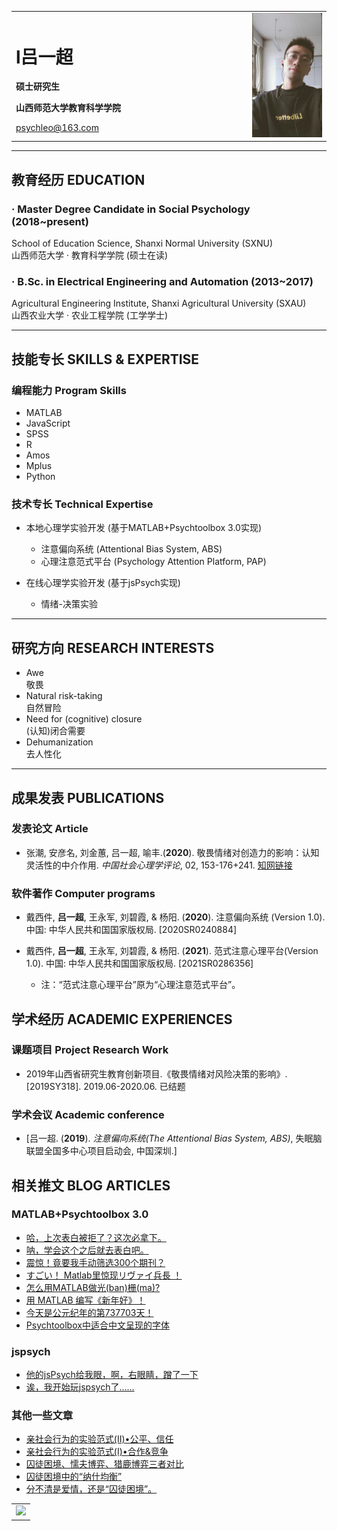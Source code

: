 <table border="0">
  <tr>
    <td width="75%">
      <h1>l吕一超</h1>
      <p><b>硕士研究生</b></p>
      <p><b>山西师范大学教育科学学院</b></p>
      <a href="mailto:psychleo@163.com">psychleo@163.com</a>
    </td>
    <td width="25%">
      <img src="/leo.jpg" width="100%">
    </td>
  </tr>
</table>

---
## 教育经历 EDUCATION

### · Master Degree Candidate in Social Psychology (2018~present)

School of Education Science, Shanxi Normal University (SXNU)\
山西师范大学 · 教育科学学院 (硕士在读)

### · B.Sc. in Electrical Engineering and Automation (2013~2017)

Agricultural Engineering Institute, Shanxi Agricultural University (SXAU)\
山西农业大学 · 农业工程学院 (工学学士)

---
## 技能专长 SKILLS & EXPERTISE

### 编程能力 Program Skills

- MATLAB
- JavaScript
- SPSS
- R
- Amos
- Mplus
- Python

### 技术专长 Technical Expertise

- 本地心理学实验开发 (基于MATLAB+Psychtoolbox 3.0实现)
  + 注意偏向系统 (Attentional Bias System, ABS)
  + 心理注意范式平台 (Psychology Attention Platform, PAP)

- 在线心理学实验开发 (基于jsPsych实现)
  + 情绪-决策实验

---
## 研究方向 RESEARCH INTERESTS

- Awe\
敬畏
- Natural risk-taking\
自然冒险
- Need for (cognitive) closure\
(认知)闭合需要
- Dehumanization\
去人性化

---
## 成果发表 PUBLICATIONS

### 发表论文 Article

- 张潮, 安彦名, 刘金蕙, 吕一超, 喻丰.(**2020**). 敬畏情绪对创造力的影响：认知灵活性的中介作用. *中国社会心理学评论*, 02, 153-176+241. [知网链接](https://kns.cnki.net/KCMS/detail/detail.aspx?dbcode=CCJD&dbname=CCJDLAST2&filename=GSXL202002011&v=MTgyODkrWnRGeW5tVUx2TklqN1RZckc0SE5ITXJZOUVaWVI4ZVgxTHV4WVM3RGgxVDNxVHJXTTFGckNVUjd1Zlk=)

### 软件著作 Computer programs
- 戴西件, **吕一超**, 王永军, 刘碧霞, & 杨阳. (**2020**). 注意偏向系统 (Version 1.0). 中国: 中华人民共和国国家版权局. [2020SR0240884]

- 戴西件, **吕一超**, 王永军, 刘碧霞, & 杨阳. (**2021**). 范式注意心理平台(Version 1.0). 中国: 中华人民共和国国家版权局. [2021SR0286356]
  + 注：“范式注意心理平台”原为“心理注意范式平台”。


## 学术经历 ACADEMIC EXPERIENCES

### 课题项目 Project Research Work

- 2019年山西省研究生教育创新项目.《敬畏情绪对风险决策的影响》. [2019SY318]. 2019.06-2020.06. 已结题

### 学术会议 Academic conference

- [吕一超. (**2019**). *注意偏向系统(The Attentional Bias System, ABS)*, 失眠脑联盟全国多中心项目启动会, 中国深圳.]




## 相关推文 BLOG ARTICLES

### MATLAB+Psychtoolbox 3.0

- [哈，上次表白被拒了？这次必拿下。](https://mp.weixin.qq.com/s?__biz=MzU2NjgxMDEyMA==&mid=2247484234&idx=1&sn=623b3e03abb7678f8b19c945165a5829&chksm=fca7802dcbd0093b94b7fb174dff1ecdda21de7b3cd2e2f4a4611639efe0df5286bfcca8a1c5&token=595062280&lang=zh_CN#rd)
- [呐，学会这个之后就去表白吧。](https://mp.weixin.qq.com/s?__biz=MzU2NjgxMDEyMA==&mid=2247484234&idx=1&sn=623b3e03abb7678f8b19c945165a5829&chksm=fca7802dcbd0093b94b7fb174dff1ecdda21de7b3cd2e2f4a4611639efe0df5286bfcca8a1c5&token=595062280&lang=zh_CN#rd)
- [震惊！竟要我手动筛选300个期刊？](https://mp.weixin.qq.com/s?__biz=MzU2NjgxMDEyMA==&mid=2247484140&idx=1&sn=6071412613cb4630ff5a1fc9ef04a0ee&chksm=fca7818bcbd0089de09c0683814e298148b5236bac1301df162d864de6e2212572c455c00c1a&token=595062280&lang=zh_CN#rd)
- [すごい！ Matlab里惊现リヴァイ兵長 ！](https://mp.weixin.qq.com/s?__biz=MzU2NjgxMDEyMA==&mid=2247484106&idx=1&sn=3d8e7dc507d21383697c5d5436666537&chksm=fca781adcbd008bb31ea091d7933b663e0d013c9728979ef64297a48ef6ac041399091f4b268&token=595062280&lang=zh_CN#rd)
- [怎么用MATLAB做光(ban)栅(ma)?](https://mp.weixin.qq.com/s?__biz=MzU2NjgxMDEyMA==&mid=2247484079&idx=1&sn=5e352cae158a6fe111530be3744cd620&chksm=fca781c8cbd008de59f467d981d077b5dca2ca4c9ffe4d76066af387adb24d72693210badcf9&token=595062280&lang=zh_CN#rd)
- [用 MATLAB 编写《新年好》！](https://mp.weixin.qq.com/s?__biz=MzU2NjgxMDEyMA==&mid=2247484024&idx=1&sn=6b357a9f0ad88a1490ac5e08a147853e&chksm=fca7811fcbd0080978aaffe15bca165b78a7b6c1da55e03c31c01fce7746a384ad7211fab06c&token=595062280&lang=zh_CN#rd)
- [今天是公元纪年的第737703天！](https://mp.weixin.qq.com/s?__biz=MzU2NjgxMDEyMA==&mid=2247483977&idx=1&sn=d1c4acdbb790f287681b4ffe4320f2ff&chksm=fca7812ecbd00838ec8c47bfa0ca08e6d016694da6562d40805c58745d5920f2955476b04b51&token=595062280&lang=zh_CN#rd)
- [Psychtoolbox中适合中文呈现的字体](https://mp.weixin.qq.com/s?__biz=MzU2NjgxMDEyMA==&mid=2247483902&idx=1&sn=41377c6ec0b57fbfd680f50b9a056f9e&chksm=fca78299cbd00b8f34a8ede45f0fec63a88ff86bd60bbd480aaf2ca6b1d4143b2a8fc12ed4a0&token=595062280&lang=zh_CN#rd)

### jspsych

- [他的jsPsych给我眼，啊，右眼睛，蹭了一下](https://mp.weixin.qq.com/s?__biz=MzU2NjgxMDEyMA==&mid=2247484187&idx=1&sn=2fb99bce4f349ec4d748f14b59fd708b&chksm=fca7807ccbd0096a661b85665e6a04d1356b352fd80a947ec53feef95d7697cf8435282d4846&token=595062280&lang=zh_CN#rd)
- [诶，我开始玩jspsych了……](https://mp.weixin.qq.com/s?__biz=MzU2NjgxMDEyMA==&mid=2247484179&idx=1&sn=69f48438c01a4eb0ed4cd8fa8b3a2b28&chksm=fca78074cbd009622ca03d57f11b492b90e7c10b78460d54f79c6dfed4453bd13bc24fdbf397&token=595062280&lang=zh_CN#rd)

### 其他一些文章

- [亲社会行为的实验范式(II)•公平、信任](https://mp.weixin.qq.com/s?__biz=MzU2NjgxMDEyMA==&mid=2247483943&idx=1&sn=126c3b3c631579df455a954290937fb9&chksm=fca78140cbd0085657ccad40ed28d24af08d1262b6cf9a8e2da21588db84db831a68c4b681e9&token=595062280&lang=zh_CN#rd)
- [亲社会行为的实验范式(I)•合作&竞争](https://mp.weixin.qq.com/s?__biz=MzU2NjgxMDEyMA==&mid=2247483925&idx=1&sn=4e9cdba3e5d32ca82a9d3b43264e8179&chksm=fca78172cbd008642b662c47e6754973dcdd1c7a3d3c438bdf2f0b5c81e24a8e92832c9d0ad5&token=595062280&lang=zh_CN#rd)
- [囚徒困境、懦夫博弈、猎鹿博弈三者对比](https://mp.weixin.qq.com/s?__biz=MzU2NjgxMDEyMA==&mid=2247483937&idx=1&sn=a5e772e419d6d14dd2f5aabaa67e9153&chksm=fca78146cbd00850e84ff4aa9569f98f080d4736aedc3ddb058ebd1d1abdd7c1097025e6c191&token=595062280&lang=zh_CN#rd)
- [囚徒困境中的“纳什均衡”](https://mp.weixin.qq.com/s?__biz=MzU2NjgxMDEyMA==&mid=2247483909&idx=1&sn=6740173a0631e63f80d5ac143c295670&chksm=fca78162cbd00874c128cca720dfd2da0e38a11135851f1afcd567da82d0e289e69b2a8c92b6&token=595062280&lang=zh_CN#rd)
- [分不清是爱情，还是“囚徒困境”。](https://mp.weixin.qq.com/s?__biz=MzU2NjgxMDEyMA==&mid=2247483883&idx=1&sn=a45d1b242572f57ebc258c52900d72f5&chksm=fca7828ccbd00b9a6dd9c0957b9cca1372eecec5957764822b2b3747ff06ca60c04b340656e9&token=595062280&lang=zh_CN#rd)


<table border="0">
  <tr>
    <td width="100%">
     <img src="/WechatGZH.png" width="40%">
    </td>
  </tr>
</table>






